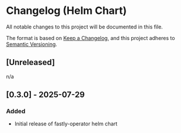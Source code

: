 # Changelog (Helm Chart)

All notable changes to this project will be documented in this file.

The format is based on [Keep a Changelog](https://keepachangelog.com/en/1.0.0/),
and this project adheres to [Semantic Versioning](https://semver.org/spec/v2.0.0.html).

## [Unreleased]

n/a

## [0.3.0] - 2025-07-29

### Added
- Initial release of fastly-operator helm chart
